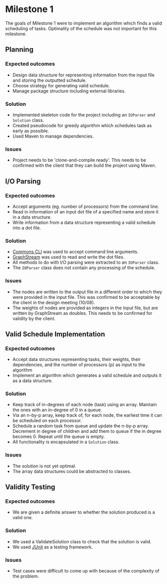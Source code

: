 # Milestone 1
The goals of Milestone 1 were to implement an algorithm which finds a valid scheduling of tasks.
Optimality of the schedule was not important for this milestone.

## Planning
### Expected outcomes
- Design data structure for representing information from the input file and storing the outputted schedule.
- Choose strategy for generating valid schedule.
- Manage package structure including external libraries.
### Solution
- Implemented skeleton code for the project including an `IOParser` and `Solution` class.
- Created pseudocode for greedy algorithm which schedules task as early as possible.
- Used Maven to manage dependencies.
### Issues
- Project needs to be 'clone-and-compile ready'. This needs to be confirmed with the client that they can build
the project using Maven.

## I/O Parsing
### Expected outcomes
- Accept arguments (eg. number of processors) from the command line.
- Read in information of an input dot file of a specified name and store it in a data structure.
- Write information from a data structure representing a valid schedule into a dot file.

### Solution
- [Commons CLI](https://commons.apache.org/proper/commons-cli/) was used to accept command line arguments.
- [GraphStream](http://graphstream-project.org/) was used to read and write the dot files.
- All methods to do with I/O parsing were extracted to an `IOParser` class.
- The `IOParser` class does not contain any processing of the schedule.
### Issues
- The nodes are written to the output file in a different order to which they were provided in the input file.
This was confirmed to be acceptable by the client in the design meeting (10/08).
- The weights of nodes are provided as integers in the input file, but are written by GraphStream as doubles.
This needs to be confirmed for validity by the client.

## Valid Schedule Implementation
### Expected outcomes
- Accept data structures representing tasks, their weights, their dependencies, and the number of processors (p)
as input to the algorithm
- Implement an algorithm which generates a valid schedule and outputs it as a data structure.
### Solution
- Keep track of in-degrees of each node (task) using an array. Maintain the ones with an in-degree of 0 in a queue.
- Via an n-by-p array, keep track of, for each node, the earliest time it can be scheduled on each processor.
- Schedule a random task from queue and update the n-by-p array. Decrement in degree of children and
 add them to queue if the in degree becomes 0. Repeat until the queue is empty.
- All functionality is encapsulated in a `Solution` class.
### Issues
- The solution is not yet optimal.
- The array data structures could be abstracted to classes.

## Validity Testing
### Expected outcomes
- We are given a definite answer to whether the solution produced is a valid one.
### Solution
- We used a ValidateSolution class to check that the solution is valid.
- We used [JUnit](https://junit.org/junit4/) as a testing framework.
### Issues
- Test cases were difficult to come up with because of the complexity of the problem.
